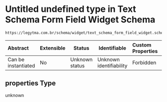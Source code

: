 # Untitled undefined type in Text Schema Form Field Widget Schema

```txt
https://legytma.com.br/schema/widget/text_schema_form_field_widget.schema.json#/properties
```




| Abstract            | Extensible | Status         | Identifiable            | Custom Properties | Additional Properties | Access Restrictions | Defined In                                                                                                                       |
| :------------------ | ---------- | -------------- | ----------------------- | :---------------- | --------------------- | ------------------- | -------------------------------------------------------------------------------------------------------------------------------- |
| Can be instantiated | No         | Unknown status | Unknown identifiability | Forbidden         | Allowed               | none                | [text_schema_form_field_widget.schema.json\*](../schema/widget/text_schema_form_field_widget.schema.json "open original schema") |

## properties Type

unknown
